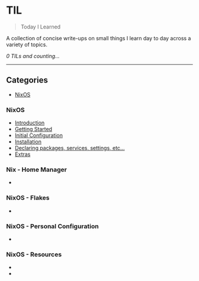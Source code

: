 # TIL

> Today I Learned

A collection of concise write-ups on small things I learn day to day across a
variety of topics. 

_0 TILs and counting..._

---

## Categories

* [NixOS](#nixos)

### NixOS

- [Introduction](nixos/nixos-introduction.md)
- [Getting Started](nixos/nixos-getting-started.md)
- [Initial Configuration](nixos/nixos-initial-configuration.md)
- [Installation](nixos/nixos-installation.md)
- [Declaring packages, services, settings, etc...](nixos/nixos-packages-services-settings-etc.md)
- [Extras](nixos/nixos-extras.md)

### Nix - Home Manager
- [](nix-home-manager/home-manager-introduction.md)

### NixOS - Flakes
- []()

### NixOS - Personal Configuration
- []()

### NixOS - Resources
- []()
- []()